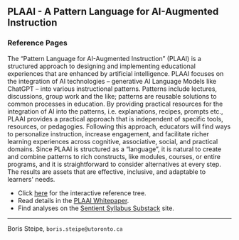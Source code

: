 ## PLAAI - A Pattern Language for AI-Augmented Instruction

### Reference Pages


The “Pattern Language for AI-Augmented Instruction” (PLAAI) is a structured approach to designing and implementing educational experiences that are enhanced by artificial intelligence. PLAAI focuses on the integration of AI technologies – generative AI Language Models like ChatGPT – into various instructional patterns. Patterns include lectures, discussions, group work and the like; patterns are reusable solutions to common processes in education. By providing practical resources for the integration of AI into the patterns, i.e. explanations, recipes, prompts etc., PLAAI provides a practical approach that is independent  of specific tools, resources, or pedagogies. Following this approach, educators will find ways to personalize instruction, increase engagement, and facilitate richer learning experiences across cognitive, associative, social, and practical domains. Since PLAAI is structured as a “language”, it is natural to create and combine patterns to rich constructs, like modules, courses, or entire programs, and it is straightforward to consider alternatives at every step. The results are assets that are effective, inclusive, and adaptable to learners' needs. 

* Click [here](https://stsyl.github.io/PLAAI/PLAAI-reference.html) for the interactive reference tree.
* Read details in the [PLAAI Whitepaper](https://tinyurl.com/PLAAI-wp).
* Find analyses on the [Sentient Syllabus Substack](https://sentientsyllabus.substack.com) site.

----

Boris Steipe, `boris.steipe@utoronto.ca`



<!-- END -->
